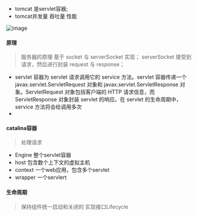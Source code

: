 

- tomcat 是servlet容器;
- tomcat并发量  吞吐量 性能


![image](http://www.10tiao.com/img.do?url=http%3A//mmbiz.qpic.cn/mmbiz/yhNp1Qsicg6SJO7gmLXqAf5SmoIMwEOaF6SOGWB6sZicBgcFTHWZ52BibGujUN8vCc9HjYHCD5IoCQwDv95Q1pRyw/0%3Fwx_fmt%3Dpng)



#### 原理

> 服务器的原理 基于 socket 与 serverSocket 实现；
 serverSocket 接受到请求，然后进行封装 request 与 response；
 
 
 - servlet 容器为 servlet 请求调用它的 service 方法。servlet 容器传递一个 javax.servlet.ServletRequest 对象和 javax.servlet.ServletResponse 对象。ServletRequest 对象包括客户端的 HTTP 请求信息，而 ServletResponse 对象封装 servlet 的响应。在 servlet 的生命周期中，service 方法将会给调用多次
 - 
 
#### catalina容器

> 处理请求

- Engine  整个servlet容器
- host 包含数个上下文的虚拟主机
- context  一个web应用，包含多个servlet
- wrapper 一个servlert


#### 生命周期

> 保持组件统一启动和关闭的  实现接口Lifecycle
